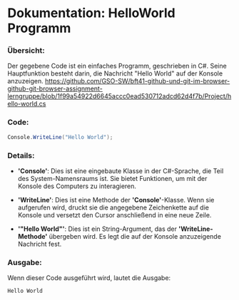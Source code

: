 # Dokumentation: HelloWorld Programm
### Übersicht:
Der gegebene Code ist ein einfaches Programm, geschrieben in C#. Seine Hauptfunktion besteht darin, die Nachricht "Hello World" auf der Konsole anzuzeigen.
https://github.com/GSO-SW/bft41-github-und-git-im-browser-github-git-browser-assignment-lerngruppe/blob/1f99a54922d6645accc0ead530712adcd62d4f7b/Project/hello-world.cs
### Code:
```csharp
Console.WriteLine("Hello World");
```

### Details:
+ **'Console'**: Dies ist eine eingebaute Klasse in der C#-Sprache, die Teil des System-Namensraums ist. Sie bietet Funktionen, um mit der Konsole des Computers zu interagieren.

+ **'WriteLine'**: Dies ist eine Methode der **'Console'**-Klasse. Wenn sie aufgerufen wird, druckt sie die angegebene Zeichenkette auf die Konsole und versetzt den Cursor anschließend in eine neue Zeile.

+ **'"Hello World"'**: Dies ist ein String-Argument, das der **'WriteLine-Methode'** übergeben wird. Es legt die auf der Konsole anzuzeigende Nachricht fest.

### Ausgabe:
Wenn dieser Code ausgeführt wird, lautet die Ausgabe:

```csharp
Hello World
```
